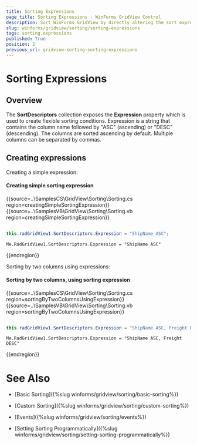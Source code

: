 ```yaml
---
title: Sorting Expressions
page_title: Sorting Expressions - WinForms GridView Control
description: Sort WinForms GridView by directly altering the sort expression in the code.
slug: winforms/gridview/sorting/sorting-expressions
tags: sorting,expressions
published: True
position: 2
previous_url: gridview-sorting-sorting-expressions
---
```


# Sorting Expressions

## Overview

The __SortDescriptors__ collection exposes the __Expression__ property which is used to create flexible sorting conditions. Expression is a string that contains the column name followed by "ASC" (ascending) or "DESC" (descending). The columns are sorted ascending by default. Multiple columns can be separated by commas.

## Creating expressions

Creating a simple expression:

#### Creating simple sorting expression

{{source=..\SamplesCS\GridView\Sorting\Sorting.cs region=creatingSimpleSortingExpression}} 
{{source=..\SamplesVB\GridView\Sorting\Sorting.vb region=creatingSimpleSortingExpression}} 

````C#
        
this.radGridView1.SortDescriptors.Expression = "ShipName ASC";

````
````VB.NET
Me.RadGridView1.SortDescriptors.Expression = "ShipName ASC"

````

{{endregion}} 

Sorting by two columns using expressions:

#### Sorting by two columns, using sorting expression

{{source=..\SamplesCS\GridView\Sorting\Sorting.cs region=sortingByTwoColumnsUsingExpression}} 
{{source=..\SamplesVB\GridView\Sorting\Sorting.vb region=sortingByTwoColumnsUsingExpression}} 

````C#
            
this.radGridView1.SortDescriptors.Expression = "ShipName ASC, Freight DESC";

````
````VB.NET
Me.RadGridView1.SortDescriptors.Expression = "ShipName ASC, Freight DESC"

````

{{endregion}} 
# See Also
* [Basic Sorting]({%slug winforms/gridview/sorting/basic-sorting%})

* [Custom Sorting]({%slug winforms/gridview/sorting/custom-sorting%})

* [Events]({%slug winforms/gridview/sorting/events%})

* [Setting Sorting Programmatically]({%slug winforms/gridview/sorting/setting-sorting-programmatically%})

